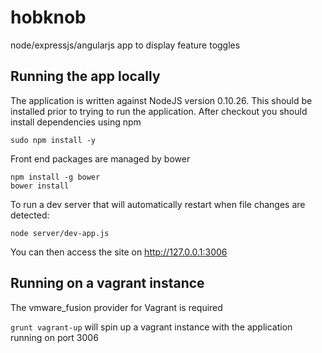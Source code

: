 hobknob
======================

node/expressjs/angularjs app to display feature toggles

Running the app locally
--

The application is written against NodeJS version 0.10.26. This should be installed prior to trying to run the application. After checkout you should install dependencies using npm

```
sudo npm install -y
```

Front end packages are managed by bower 
```
npm install -g bower
bower install
```

To run a dev server that will automatically restart when file changes are detected:
```
node server/dev-app.js
```
You can then access the site on http://127.0.0.1:3006

Running on a vagrant instance
--

The vmware_fusion provider for Vagrant is required

`grunt vagrant-up` will spin up a vagrant instance with the application running on port 3006
